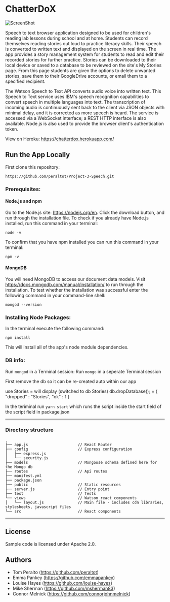 # ChatterDoX

![ScreenShot](public/images/ChatterDoX.png)

Speech to text browser application designed to be used for children's reading lab lessons during school and at home. Students can record themselves reading stories out loud to practice literacy skills. Their speech is converted to written text and displayed on the screen in real time. The app provides a story management system for students to read and edit their recorded stories for further practice. Stories can be downloaded to their local device or saved to a database to be reviewed on the site's My Stories page. From this page students are given the options to delete unwanted stories, save them to their GoogleDrive accounts, or email them to a specified recipient.

The Watson Speech to Text API converts audio voice into written text. This Speech to Text service uses IBM's speech recognition capabilities to convert speech in multiple languages into text. The transcription of incoming audio is continuously sent back to the client via JSON objects with minimal delay, and it is corrected as more speech is heard. The service is accessed via a WebSocket interface; a REST HTTP interface is also available. Node.js is also used to provide the browser client's authentication token.



View on Heroku:
https://chatterdox.herokuapp.com/


## Run the App Locally

First clone this repository:
```
https://github.com/peraltot/Project-3-Speech.git
```

### Prerequisites:
#### Node.js and npm
Go to the Node.js site:  https://nodejs.org/en. Click the download button, and run through the installation file.
To check if you already have Node.js installed, run this command in your terminal:
```
node -v
```
To confirm that you have npm installed you can run this command in your terminal:
```
npm -v
```
#### MongoDB
You will need MongoDB to access our document data models. Visit https://docs.mongodb.com/manual/installation/ to run through the installation.
To test whether the installation was successful enter the following command in your command-line shell:
```
mongod --version
 ```

### Installing Node Packages:
In the terminal execute the following command:
```
npm install
```
This will install all of the app's node module dependencies.

### DB info:

Run `mongod` in a Terminal session:
Run `mongo` in a seperate Terminal session 

First remove the db so it can be re-created auto within our app

use Stories = will display (switched to db Stories)
db.dropDatabase(); = { "dropped" : "Stories", "ok" : 1 }

In the teriminal run `yarn start` which runs the script inside the start field of the script field in package.json
  
----

### Directory structure
```none
.
├── app.js                      // React Router
├── config                      // Express configuration
│   ├── express.js
│   └── security.js
├── models                      // Mongoose schema defined here for the Mongo db
├── routes                      // Api routes
├── manifest.yml
├── package.json
├── public                      // Static resources
├── server.js                   // Entry point
├── test                        // Tests
└── views                       // Watson react components
│   └── layout.js               // Main file - includes cdn libraries, stylesheets, javascript files
└── src                         // React components
```

----


## License

  Sample code is licensed under Apache 2.0.
  
## Authors

* Tom Peralto (https://github.com/peraltot)
* Emma Pankey (https://github.com/emmapankey)
* Louise Hayes (https://github.com/louise-hayes)
* Mike Sherman (https://github.com/msherman83)
* Connor Melnick (https://github.com/connorjohnmelnick)
